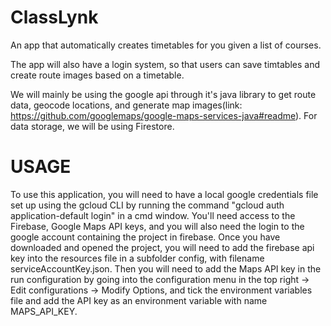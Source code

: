 ﻿# ClassLynk

An app that automatically creates timetables for you given a list of courses.

The app will also have a login system, so that users can save timtables and create route images based on a timetable.

We will mainly be using the google api through it's java library to get route data, geocode locations, and generate map images(link: https://github.com/googlemaps/google-maps-services-java#readme). For data storage, we will be using Firestore.


# USAGE
To use this application, you will need to have a local google credentials file set up using the gcloud CLI by running the command "gcloud auth application-default login" in a cmd window. You'll need access to the Firebase, Google Maps API keys, and you will also need the login to the google account containing the project in firebase.
Once you have downloaded and opened the project, you will need to add the firebase api key into the resources file in a subfolder config, with filename serviceAccountKey.json. Then you will need to add the Maps API key in the run configuration by going into the configuration menu in the top right -> Edit configurations -> Modify Options, and tick the environment variables file and add the API key as an environment variable with name MAPS_API_KEY.
